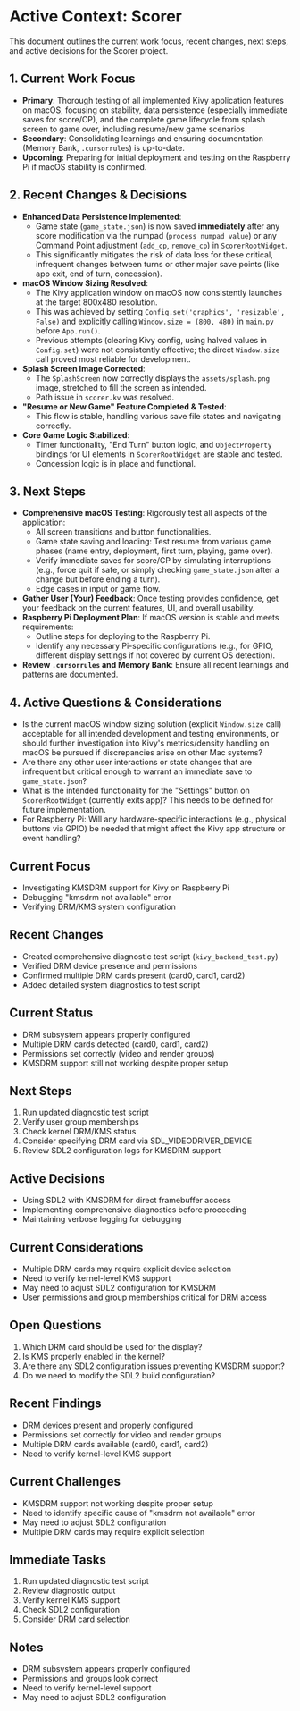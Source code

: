 # Active Context: Scorer

This document outlines the current work focus, recent changes, next steps, and active decisions for the Scorer project.

## 1. Current Work Focus

- **Primary**: Thorough testing of all implemented Kivy application features on macOS, focusing on stability, data persistence (especially immediate saves for score/CP), and the complete game lifecycle from splash screen to game over, including resume/new game scenarios.
- **Secondary**: Consolidating learnings and ensuring documentation (Memory Bank, `.cursorrules`) is up-to-date.
- **Upcoming**: Preparing for initial deployment and testing on the Raspberry Pi if macOS stability is confirmed.

## 2. Recent Changes & Decisions

- **Enhanced Data Persistence Implemented**:
  - Game state (`game_state.json`) is now saved **immediately** after any score modification via the numpad (`process_numpad_value`) or any Command Point adjustment (`add_cp`, `remove_cp`) in `ScorerRootWidget`.
  - This significantly mitigates the risk of data loss for these critical, infrequent changes between turns or other major save points (like app exit, end of turn, concession).
- **macOS Window Sizing Resolved**:
  - The Kivy application window on macOS now consistently launches at the target 800x480 resolution.
  - This was achieved by setting `Config.set('graphics', 'resizable', False)` and explicitly calling `Window.size = (800, 480)` in `main.py` before `App.run()`.
  - Previous attempts (clearing Kivy config, using halved values in `Config.set`) were not consistently effective; the direct `Window.size` call proved most reliable for development.
- **Splash Screen Image Corrected**:
  - The `SplashScreen` now correctly displays the `assets/splash.png` image, stretched to fill the screen as intended.
  - Path issue in `scorer.kv` was resolved.
- **"Resume or New Game" Feature Completed & Tested**:
  - This flow is stable, handling various save file states and navigating correctly.
- **Core Game Logic Stabilized**:
  - Timer functionality, "End Turn" button logic, and `ObjectProperty` bindings for UI elements in `ScorerRootWidget` are stable and tested.
  - Concession logic is in place and functional.

## 3. Next Steps

- **Comprehensive macOS Testing**: Rigorously test all aspects of the application:
  - All screen transitions and button functionalities.
  - Game state saving and loading: Test resume from various game phases (name entry, deployment, first turn, playing, game over).
  - Verify immediate saves for score/CP by simulating interruptions (e.g., force quit if safe, or simply checking `game_state.json` after a change but before ending a turn).
  - Edge cases in input or game flow.
- **Gather User (Your) Feedback**: Once testing provides confidence, get your feedback on the current features, UI, and overall usability.
- **Raspberry Pi Deployment Plan**: If macOS version is stable and meets requirements:
  - Outline steps for deploying to the Raspberry Pi.
  - Identify any necessary Pi-specific configurations (e.g., for GPIO, different display settings if not covered by current OS detection).
- **Review `.cursorrules` and Memory Bank**: Ensure all recent learnings and patterns are documented.

## 4. Active Questions & Considerations

- Is the current macOS window sizing solution (explicit `Window.size` call) acceptable for all intended development and testing environments, or should further investigation into Kivy's metrics/density handling on macOS be pursued if discrepancies arise on other Mac systems?
- Are there any other user interactions or state changes that are infrequent but critical enough to warrant an immediate save to `game_state.json`?
- What is the intended functionality for the "Settings" button on `ScorerRootWidget` (currently exits app)? This needs to be defined for future implementation.
- For Raspberry Pi: Will any hardware-specific interactions (e.g., physical buttons via GPIO) be needed that might affect the Kivy app structure or event handling?

## Current Focus

- Investigating KMSDRM support for Kivy on Raspberry Pi
- Debugging "kmsdrm not available" error
- Verifying DRM/KMS system configuration

## Recent Changes

- Created comprehensive diagnostic test script (`kivy_backend_test.py`)
- Verified DRM device presence and permissions
- Confirmed multiple DRM cards present (card0, card1, card2)
- Added detailed system diagnostics to test script

## Current Status

- DRM subsystem appears properly configured
- Multiple DRM cards detected (card0, card1, card2)
- Permissions set correctly (video and render groups)
- KMSDRM support still not working despite proper setup

## Next Steps

1. Run updated diagnostic test script
2. Verify user group memberships
3. Check kernel DRM/KMS status
4. Consider specifying DRM card via SDL_VIDEODRIVER_DEVICE
5. Review SDL2 configuration logs for KMSDRM support

## Active Decisions

- Using SDL2 with KMSDRM for direct framebuffer access
- Implementing comprehensive diagnostics before proceeding
- Maintaining verbose logging for debugging

## Current Considerations

- Multiple DRM cards may require explicit device selection
- Need to verify kernel-level KMS support
- May need to adjust SDL2 configuration for KMSDRM
- User permissions and group memberships critical for DRM access

## Open Questions

1. Which DRM card should be used for the display?
2. Is KMS properly enabled in the kernel?
3. Are there any SDL2 configuration issues preventing KMSDRM support?
4. Do we need to modify the SDL2 build configuration?

## Recent Findings

- DRM devices present and properly configured
- Permissions set correctly for video and render groups
- Multiple DRM cards available (card0, card1, card2)
- Need to verify kernel-level KMS support

## Current Challenges

- KMSDRM support not working despite proper setup
- Need to identify specific cause of "kmsdrm not available" error
- May need to adjust SDL2 configuration
- Multiple DRM cards may require explicit selection

## Immediate Tasks

1. Run updated diagnostic test script
2. Review diagnostic output
3. Verify kernel KMS support
4. Check SDL2 configuration
5. Consider DRM card selection

## Notes

- DRM subsystem appears properly configured
- Permissions and groups look correct
- Need to verify kernel-level support
- May need to adjust SDL2 configuration
